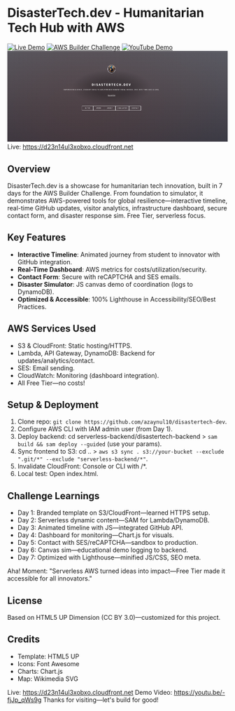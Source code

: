 # DisasterTech.dev - Humanitarian Tech Hub with AWS
[![Live Demo](https://img.shields.io/badge/🌐_Live_Demo-Visit_Site-00cc66?style=for-the-badge )](https://d23n14ul3xobxo.cloudfront.net/ )
[![AWS Builder Challenge](https://img.shields.io/badge/🏆_AWS_Builder-Challenge_2025-ff4d4d?style=for-the-badge )](https://community.aws/content/2jT8lKucRGJXIVzQJDiSNXHGqhb/aws-builder-challenge-2 )
[![YouTube Demo](https://img.shields.io/badge/📺_YouTube-Demo_Video-red?style=for-the-badge )](https://youtu.be/-fjJp_qWs9g)
![Header Screenshot](images/header-screenshot.png)
Live: https://d23n14ul3xobxo.cloudfront.net

## Overview

DisasterTech.dev is a showcase for humanitarian tech innovation, built in 7 days for the AWS Builder Challenge. From foundation to simulator, it demonstrates AWS-powered tools for global resilience—interactive timeline, real-time GitHub updates, visitor analytics, infrastructure dashboard, secure contact form, and disaster response sim. Free Tier, serverless focus.

## Key Features

- **Interactive Timeline**: Animated journey from student to innovator with GitHub integration.
- **Real-Time Dashboard**: AWS metrics for costs/utilization/security.
- **Contact Form**: Secure with reCAPTCHA and SES emails.
- **Disaster Simulator**: JS canvas demo of coordination (logs to DynamoDB).
- **Optimized & Accessible**: 100% Lighthouse in Accessibility/SEO/Best Practices.

## AWS Services Used

- S3 & CloudFront: Static hosting/HTTPS.
- Lambda, API Gateway, DynamoDB: Backend for updates/analytics/contact.
- SES: Email sending.
- CloudWatch: Monitoring (dashboard integration).
- All Free Tier—no costs!

## Setup & Deployment

1. Clone repo: `git clone https://github.com/azaynul10/disastertech-dev`.
2. Configure AWS CLI with IAM admin user (from Day 1).
3. Deploy backend: cd serverless-backend/disastertech-backend > `sam build && sam deploy --guided` (use your params).
4. Sync frontend to S3: cd .. > `aws s3 sync . s3://your-bucket --exclude ".git/*" --exclude "serverless-backend/*"`.
5. Invalidate CloudFront: Console or CLI with /\*.
6. Local test: Open index.html.

## Challenge Learnings

- Day 1: Branded template on S3/CloudFront—learned HTTPS setup.
- Day 2: Serverless dynamic content—SAM for Lambda/DynamoDB.
- Day 3: Animated timeline with JS—integrated GitHub API.
- Day 4: Dashboard for monitoring—Chart.js for visuals.
- Day 5: Contact with SES/reCAPTCHA—sandbox to production.
- Day 6: Canvas sim—educational demo logging to backend.
- Day 7: Optimized with Lighthouse—minified JS/CSS, SEO meta.

Aha! Moment: "Serverless AWS turned ideas into impact—Free Tier made it accessible for all innovators."

## License

Based on HTML5 UP Dimension (CC BY 3.0)—customized for this project.

## Credits

- Template: HTML5 UP
- Icons: Font Awesome
- Charts: Chart.js
- Map: Wikimedia SVG

Live: https://d23n14ul3xobxo.cloudfront.net
Demo Video: https://youtu.be/-fjJp_qWs9g
Thanks for visiting—let's build for good!
